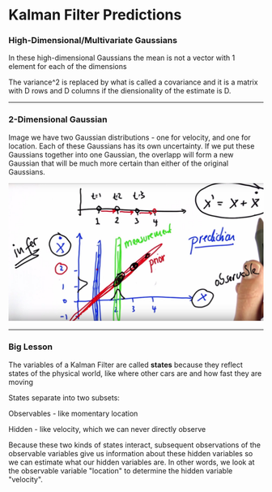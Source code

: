 # Kalman Filter Predictions

### High-Dimensional/Multivariate Gaussians

In these high-dimensional Gaussians the mean is not a vector with 1 element for each of the dimensions

The variance^2 is replaced by what is called a covariance and it is a matrix with D rows and D columns if the diensionality of the estimate is D.

***

### 2-Dimensional Gaussian

Image we have two Gaussian distributions - one for velocity, and one for location. Each of these Gaussians has its own uncertainty. If we put these Gaussians together into one Gaussian, the overlapp will form a new Gaussian that will be much more certain than either of the original Gaussians.

![alt tag](imgs/2dGaussian.JPG)

***

### Big Lesson

The variables of a Kalman Filter are called **states** because they reflect states of the physical world, like where other cars are and how fast they are moving

States separate into two subsets:

Observables - like momentary location

Hidden - like velocity, which we can never directly observe

Because these two kinds of states interact, subsequent observations of the observable variables give us information about these hidden variables so we can estimate what our hidden variables are. In other words, we look at the observable variable "location" to determine the hidden variable "velocity".

